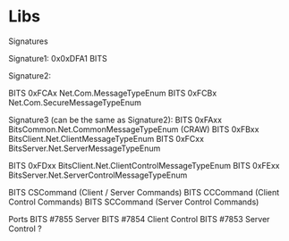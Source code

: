 # Libs

Signatures

Signature1:
0x0xDFA1 BITS

Signature2:

BITS 0xFCAx Net.Com.MessageTypeEnum
BITS 0xFCBx Net.Com.SecureMessageTypeEnum

Signature3 (can be the same as Signature2):
BITS 0xFAxx BitsCommon.Net.CommonMessageTypeEnum (CRAW)
BITS 0xFBxx BitsClient.Net.ClientMessageTypeEnum
BITS 0xFCxx BitsServer.Net.ServerMessageTypeEnum

BITS 0xFDxx BitsClient.Net.ClientControlMessageTypeEnum
BITS 0xFExx BitsServer.Net.ServerControlMessageTypeEnum

BITS CSCommand (Client / Server Commands) 
BITS CCCommand (Client Control Commands)
BITS SCCommand (Server Control Commands)

Ports
BITS #7855 Server 
BITS #7854 Client Control
BITS #7853 Server Control ?

